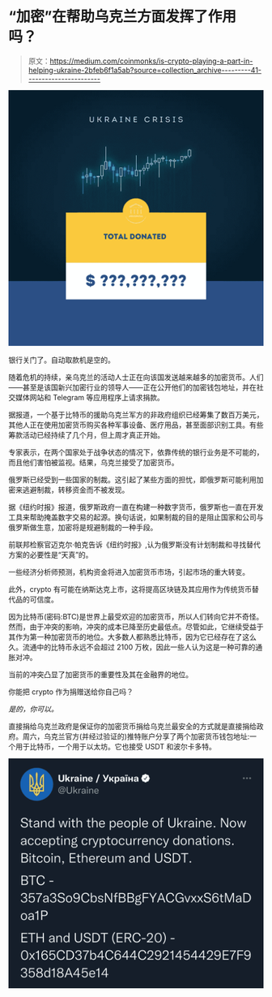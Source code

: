 # “加密”在帮助乌克兰方面发挥了作用吗？

> 原文：<https://medium.com/coinmonks/is-crypto-playing-a-part-in-helping-ukraine-2bfeb6f1a5ab?source=collection_archive---------41----------------------->

![](img/e51e1890ad4748dcf0648bc45b7e694f.png)

银行关门了。自动取款机是空的。

随着危机的持续，亲乌克兰的活动人士正在向该国发送越来越多的加密货币。人们——甚至是该国新兴加密行业的领导人——正在公开他们的加密钱包地址，并在社交媒体网站和 Telegram 等应用程序上请求捐款。

据报道，一个基于比特币的援助乌克兰军方的非政府组织已经筹集了数百万美元，其他人正在使用加密货币购买各种军事设备、医疗用品，甚至面部识别工具。有些筹款活动已经持续了几个月，但上周才真正开始。

专家表示，在两个国家处于战争状态的情况下，依靠传统的银行业务是不可能的，而且他们害怕被监视。结果，乌克兰接受了加密货币。

俄罗斯已经受到一些国家的制裁。这引起了某些方面的担忧，即俄罗斯可能利用加密来逃避制裁，转移资金而不被发现。

据《纽约时报》报道，俄罗斯政府一直在构建一种数字货币，俄罗斯也一直在开发工具来帮助掩盖数字交易的起源。换句话说，如果制裁的目的是阻止国家和公司与俄罗斯做生意，加密将是规避制裁的一种手段。

前联邦检察官迈克尔·帕克告诉《纽约时报》,认为俄罗斯没有计划制裁和寻找替代方案的必要性是“天真”的。

一些经济分析师预测，机构资金将进入加密货币市场，引起市场的重大转变。

此外，crypto 有可能在纳斯达克上市，这将提高区块链及其应用作为传统货币替代品的可信度。

因为比特币(密码:BTC)是世界上最受欢迎的加密货币，所以人们转向它并不奇怪。然而，由于冲突的影响，冲突的成本已降至历史最低点。尽管如此，它继续受益于其作为第一种加密货币的地位。大多数人都熟悉比特币，因为它已经存在了这么久。流通中的比特币永远不会超过 2100 万枚，因此一些人认为这是一种可靠的通胀对冲。

当前的冲突凸显了加密货币的重要性及其在金融界的地位。

你能把 crypto 作为捐赠送给你自己吗？

*是的，你可以。*

直接捐给乌克兰政府是保证你的加密货币捐给乌克兰最安全的方式就是直接捐给政府。周六，乌克兰官方(并经过验证的)推特账户分享了两个加密货币钱包地址:一个用于比特币，一个用于以太坊。它也接受 USDT 和波尔卡多特。

![](img/2855d939551bc9378e4fd03b318070d1.png)